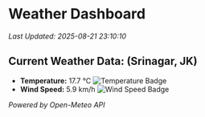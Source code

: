 
# Weather Dashboard

_Last Updated: 2025-08-21 23:10:10_

## Current Weather Data: (Srinagar, JK)
- **Temperature:** 17.7 °C ![Temperature Badge](https://img.shields.io/badge/Temperature-Low%20Temp-blue)
- **Wind Speed:** 5.9 km/h ![Wind Speed Badge](https://img.shields.io/badge/Wind%20Speed-Light%20Wind-blue)

*Powered by Open-Meteo API*
